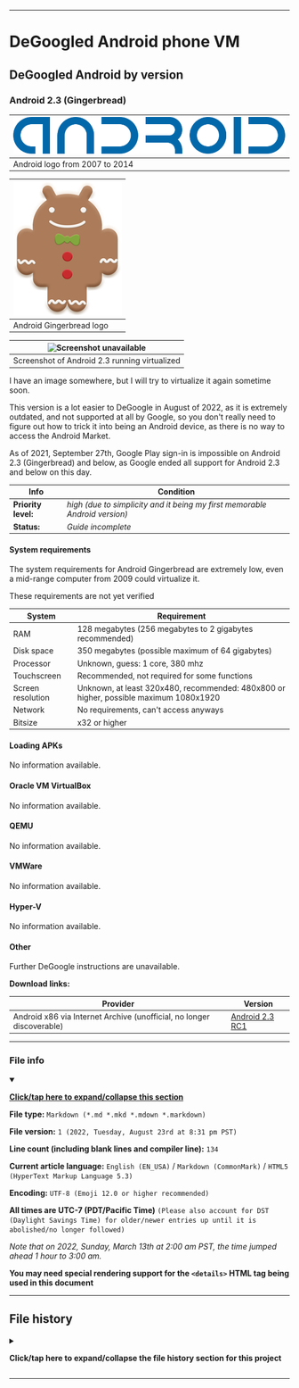 
***

# DeGoogled Android phone VM

## DeGoogled Android by version

### Android 2.3 (Gingerbread)

| ![Android logo](/DeGoogled_Android/ByVersion/2.3_Gingerbread/Graphics/Logo/Android_logo_(2007-2014).svg)
|---|
| Android logo from 2007 to 2014 |

| ![Android Gingerbread logo](/DeGoogled_Android/ByVersion/2.3_Gingerbread/Graphics/Logo/Android_Gingerbread_Logo.png) |
|---|
| Android Gingerbread logo |

| ![Screenshot unavailable](/DeGoogled_Android/ByVersion/2.3_Gingerbread/Graphics/NOMEDIA) |
|---|
| Screenshot of Android 2.3 running virtualized |

I have an image somewhere, but I will try to virtualize it again sometime soon.

This version is a lot easier to DeGoogle in August of 2022, as it is extremely outdated, and not supported at all by Google, so you don't really need to figure out how to trick it into being an Android device, as there is no way to access the Android Market.

As of 2021, September 27th, Google Play sign-in is impossible on Android 2.3 (Gingerbread) and below, as Google ended all support for Android 2.3 and below on this day.

| Info | Condition |
|---|---|
| **Priority level:** | _high (due to simplicity and it being my first memorable Android version)_ |
| **Status:** | _Guide incomplete_ |

#### System requirements

The system requirements for Android Gingerbread are extremely low, even a mid-range computer from 2009 could virtualize it.

These requirements are not yet verified

| System | Requirement |
|---|---|
| RAM | 128 megabytes (256 megabytes to 2 gigabytes recommended) |
| Disk space | 350 megabytes (possible maximum of 64 gigabytes) |
| Processor | Unknown, guess: 1 core, 380 mhz |
| Touchscreen | Recommended, not required for some functions |
| Screen resolution | Unknown, at least 320x480, recommended: 480x800 or higher, possible maximum 1080x1920 |
| Network | No requirements, can't access anyways |
| Bitsize | x32 or higher |

#### Loading APKs

No information available.

#### Oracle VM VirtualBox

No information available.

#### QEMU

No information available.

#### VMWare

No information available.

#### Hyper-V

No information available.

#### Other

Further DeGoogle instructions are unavailable.

**Download links:**

| Provider | Version |
|---|---|
| Android x86 via Internet Archive (unofficial, no longer discoverable) | [Android 2.3 RC1](https://archive.org/details/sjarb_android_20110828/) |

***

### File info

<details open><summary><p lang="en"><b><u>Click/tap here to expand/collapse this section</u></b></p></summary>

**File type:** `Markdown (*.md *.mkd *.mdown *.markdown)`

**File version:** `1 (2022, Tuesday, August 23rd at 8:31 pm PST)`

**Line count (including blank lines and compiler line):** `134`

**Current article language:** `English (EN_USA)` / `Markdown (CommonMark)` / `HTML5 (HyperText Markup Language 5.3)`

**Encoding:** `UTF-8 (Emoji 12.0 or higher recommended)`

**All times are UTC-7 (PDT/Pacific Time)** `(Please also account for DST (Daylight Savings Time) for older/newer entries up until it is abolished/no longer followed)`

_Note that on 2022, Sunday, March 13th at 2:00 am PST, the time jumped ahead 1 hour to 3:00 am._

**You may need special rendering support for the `<details>` HTML tag being used in this document**

</details>

***

## File history

<details><summary><p lang="en"><b>Click/tap here to expand/collapse the file history section for this project</b></p></summary>

<details><summary><p lang="en"><b>Version 1 (2022, Tuesday, August 23rd at 8:31 pm PST)</b></p></summary>

**This version was made by:** [`@seanpm2001`](https://github.com/seanpm2001/)

> Changes:

- [x] Started the file
- [x] Added the `title` section
- [x] Added the `System requirements` section
- [x] Added the `Loading APKs` section
- [x] Added the `Oracle VM VirtualBox` section
- [x] Added the `QEMU` section
- [x] Added the `VMWare` section
- [x] Added the `Hyper-V` section
- [x] Added the `Other` section
- - [x] Added the `Download links` subsection
- [x] Added the `file info` section
- [x] Added the `file history` section
- [ ] No other changes in version 1

</details>

</details>

***
